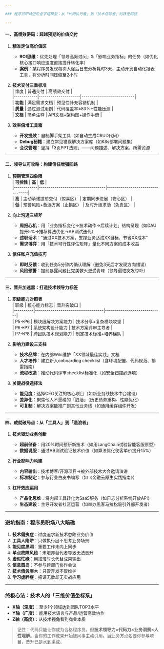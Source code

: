 ```yaml
---

### 程序员职场进阶金字塔模型：从「代码执行者」到「技术领导者」的跃迁路径

---
```


#### 一、**高绩效密码：超越预期的价值交付**
1. **精准定位高价值区**
    - **ROI思维**：优先处理「领导高频过问」&「影响业务指标」的任务（如优化核心接口响应速度直接提升转化率）
    - **案例**：某程序员发现每次大促后日志分析耗时3天，主动开发自动化报表工具，将分析时间压缩至2小时

2. **技术交付三重标准**  
   | 维度       | 普通交付            | 高绩效交付                |  
   |------------|---------------------|---------------------------|  
   | **功能**   | 满足需求文档        | 预见性补充容错机制        |  
   | **质量**   | 通过测试用例        | 代码覆盖率≥80%+性能压测   |  
   | **文档**   | 简单注释            | API文档+架构图+操作手册   |

3. **效率倍增工具箱**
    - **开发提效**：自制脚手架工具（如自动生成CRUD代码）
    - **Debug秘籍**：建立常见错误解决方案库（如K8s部署问题集）
    - **会议管理**：坚持「3页PPT法则」——问题描述、解决方案、所需资源

---

#### 二、**领导认可攻略：构建信任增强回路**
1. **预期管理四象限**  
   | **可控性** | **高**                          | **低**                          |  
   |------------|----------------------------------|----------------------------------|  
   | **高**     | 主动承诺提前交付（惊喜区）      | 定期同步进展（安心区）          |  
   | **低**     | 预警风险+备选方案（止损区）     | 及时升级求助（免责区）          |

2. **向上沟通三板斧**
    - **周报心机**：用「业务指标变化→技术动作→后续计划」结构呈现（如DAU提升5%→推荐算法优化→AB测试迭代）
    - **述职话术**："通过XX技术方案，支撑业务达成XX目标，节省XX成本"
    - **需求博弈**：用「技术可行性评估矩阵」量化不同方案的成本收益

3. **信任账户充值技巧**
    - **即时反馈**：收到任务5分钟内确认理解（避免3天后才发现方向错误）
    - **风险预警**：提前暴露问题比完美救火更受青睐（领导最怕突发惊吓）

---

#### 三、**晋升加速器：打造技术领导力标签**
1. **职级能力对照表**  
   | 职级     | 核心能力标志                      | 晋升突破口                  |  
   |----------|-----------------------------------|-----------------------------|  
   | P5→P6    | 模块级解决方案能力                | 技术分享+复杂模块攻坚       |  
   | P6→P7    | 系统架构设计能力                  | 技术方案评审主导者          |  
   | P7→P8    | 跨团队技术规划能力                | 制定技术标准+培养梯队       |

2. **影响力建设三支柱**
    - **技术品牌**：在内部Wiki维护「XX领域最佳实践」文档
    - **人才培养**：建立新人onboarding checklist（含环境配置、代码规范、排雷指南）
    - **流程改造**：推动代码评审checklist标准化（如安全扫描必选项）

3. **关键战役选择法**
    - **能见度**：选择CEO关注的核心项目（如新业务线技术中台建设）
    - **差异化**：聚焦他人不愿碰的「脏活」（历史债务重构、性能优化）
    - **可复制**：解决方案能推广到其他业务线（如通用缓存组件开发）

---

#### 四、**成就破局点：从「工具人」到「造浪者」**
1. **技术驱动业务创新**
    - **超前储备**：用20%时间预研新技术（如用LangChain试验智能客服原型）
    - **数据说服**：通过AB测试验证技术价值（如算法优化使客单价提升15%）

2. **行业影响力构建**
    - **内容输出**：技术博客/开源项目→被外部技术大会邀请演讲
    - **标准制定**：参与行业白皮书编写（如《金融云原生实践指南》）

3. **杠杆效应运用**
    - **产品化思维**：将内部工具转化为SaaS服务（如日志分析系统开放API）
    - **生态建设**：主导开发者社区运营（如举办黑客马拉松吸引外部开发者）

---

### 避坑指南：程序员职场八大暗礁
1. **技术偏执症**：过度追求新技术忽略业务价值
2. **工具人陷阱**：只做执行层不思考业务场景
3. **能见度黑洞**：重要工作未向上同步
4. **单点故障风险**：未培养替代者导致无法晋升
5. **虚假忙碌**：用加班时长代替成果输出
6. **信息孤岛**：不参与跨部门协作会议
7. **技术债务麻木**：只管开发不管维护
8. **学习虚胖症**：报课无数却无实战应用

---

### 终极心法：技术人的「三维价值坐标系」
- **X轴（深度）**：至少1个领域达到团队TOP3水平
- **Y轴（广度）**：能用技术语言与产品/运营高效协作
- **Z轴（高度）**：从技术视角看到商业本质

> 记住：代码只能让你成为合格程序员，但**技术领导力=代码力×业务洞察×人性理解**。当你的工作成果开始被同事主动引用，当业务方点名要你参与项目，晋升已是水到渠成。